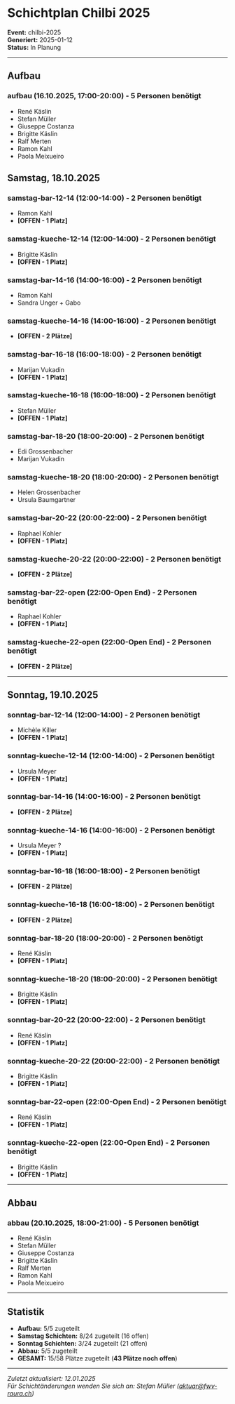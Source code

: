 # Schichtplan Chilbi 2025

**Event:** chilbi-2025  
**Generiert:** 2025-01-12  
**Status:** In Planung  

---

## Aufbau
### aufbau (16.10.2025, 17:00-20:00) - 5 Personen benötigt
- René Käslin
- Stefan Müller
- Giuseppe Costanza
- Brigitte Käslin
- Ralf Merten
- Ramon Kahl
- Paola Meixueiro 

## Samstag, 18.10.2025

### samstag-bar-12-14 (12:00-14:00) - 2 Personen benötigt
- Ramon Kahl
- **[OFFEN - 1 Platz]**

### samstag-kueche-12-14 (12:00-14:00) - 2 Personen benötigt
- Brigitte Käslin
- **[OFFEN - 1 Platz]**

### samstag-bar-14-16 (14:00-16:00) - 2 Personen benötigt
- Ramon Kahl
- Sandra Unger + Gabo

### samstag-kueche-14-16 (14:00-16:00) - 2 Personen benötigt
- **[OFFEN - 2 Plätze]**

### samstag-bar-16-18 (16:00-18:00) - 2 Personen benötigt
- Marijan Vukadin
- **[OFFEN - 1 Platz]**

### samstag-kueche-16-18 (16:00-18:00) - 2 Personen benötigt
- Stefan Müller
- **[OFFEN - 1 Platz]**

### samstag-bar-18-20 (18:00-20:00) - 2 Personen benötigt
- Edi Grossenbacher
- Marijan Vukadin

### samstag-kueche-18-20 (18:00-20:00) - 2 Personen benötigt
- Helen Grossenbacher
- Ursula Baumgartner

### samstag-bar-20-22 (20:00-22:00) - 2 Personen benötigt
- Raphael Kohler
- **[OFFEN - 1 Platz]**

### samstag-kueche-20-22 (20:00-22:00) - 2 Personen benötigt
- **[OFFEN - 2 Plätze]**

### samstag-bar-22-open (22:00-Open End) - 2 Personen benötigt
- Raphael Kohler
- **[OFFEN - 1 Platz]**

### samstag-kueche-22-open (22:00-Open End) - 2 Personen benötigt
- **[OFFEN - 2 Plätze]**

---

## Sonntag, 19.10.2025

### sonntag-bar-12-14 (12:00-14:00) - 2 Personen benötigt
- Michèle Killer
- **[OFFEN - 1 Platz]**

### sonntag-kueche-12-14 (12:00-14:00) - 2 Personen benötigt
- Ursula Meyer
- **[OFFEN - 1 Platz]**

### sonntag-bar-14-16 (14:00-16:00) - 2 Personen benötigt
- **[OFFEN - 2 Plätze]**

### sonntag-kueche-14-16 (14:00-16:00) - 2 Personen benötigt
- Ursula Meyer ?
- **[OFFEN - 1 Platz]**

### sonntag-bar-16-18 (16:00-18:00) - 2 Personen benötigt
- **[OFFEN - 2 Plätze]**

### sonntag-kueche-16-18 (16:00-18:00) - 2 Personen benötigt
- **[OFFEN - 2 Plätze]**

### sonntag-bar-18-20 (18:00-20:00) - 2 Personen benötigt
- René Käslin
- **[OFFEN - 1 Platz]**

### sonntag-kueche-18-20 (18:00-20:00) - 2 Personen benötigt
- Brigitte Käslin
- **[OFFEN - 1 Platz]**

### sonntag-bar-20-22 (20:00-22:00) - 2 Personen benötigt
- René Käslin
- **[OFFEN - 1 Platz]**

### sonntag-kueche-20-22 (20:00-22:00) - 2 Personen benötigt
- Brigitte Käslin
- **[OFFEN - 1 Platz]**

### sonntag-bar-22-open (22:00-Open End) - 2 Personen benötigt
- René Käslin
- **[OFFEN - 1 Platz]**

### sonntag-kueche-22-open (22:00-Open End) - 2 Personen benötigt
- Brigitte Käslin
- **[OFFEN - 1 Platz]**

---

## Abbau
### abbau (20.10.2025, 18:00-21:00) - 5 Personen benötigt
- René Käslin
- Stefan Müller
- Giuseppe Costanza
- Brigitte Käslin
- Ralf Merten
- Ramon Kahl
- Paola Meixueiro

---

## Statistik
- **Aufbau:** 5/5 zugeteilt
- **Samstag Schichten:** 8/24 zugeteilt (16 offen)
- **Sonntag Schichten:** 3/24 zugeteilt (21 offen)  
- **Abbau:** 5/5 zugeteilt
- **GESAMT:** 15/58 Plätze zugeteilt (**43 Plätze noch offen**)

---

*Zuletzt aktualisiert: 12.01.2025*  
*Für Schichtänderungen wenden Sie sich an: Stefan Müller (aktuar@fwv-raura.ch)*
